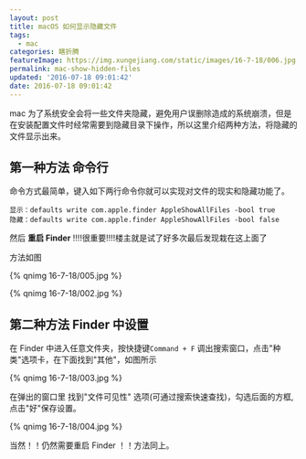 ```yaml
---
layout: post
title: macOS 如何显示隐藏文件
tags:
  - mac
categories: 瞎折腾
featureImage: https://img.xungejiang.com/static/images/16-7-18/006.jpg
permalink: mac-show-hidden-files
updated: '2016-07-18 09:01:42'
date: 2016-07-18 09:01:42
---
```


mac 为了系统安全会将一些文件夹隐藏，避免用户误删除造成的系统崩溃，但是在安装配置文件时经常需要到隐藏目录下操作，所以这里介绍两种方法，将隐藏的文件显示出来。

<!--more-->




## 第一种方法 命令行

命令方式最简单，键入如下两行命令你就可以实现对文件的现实和隐藏功能了。

```
显示：defaults write com.apple.finder AppleShowAllFiles -bool true
隐藏：defaults write com.apple.finder AppleShowAllFiles -bool false
```

然后 **重启 Finder** !!!!很重要!!!!楼主就是试了好多次最后发现栽在这上面了

方法如图

{% qnimg 16-7-18/005.jpg %}

{% qnimg 16-7-18/002.jpg %}

## 第二种方法 Finder 中设置

在 Finder 中进入任意文件夹，按快捷键`Command + F` 调出搜索窗口，点击"种类"选项卡，在下面找到"其他"，如图所示

{% qnimg 16-7-18/003.jpg %}

在弹出的窗口里 找到"文件可见性" 选项(可通过搜索快速查找)，勾选后面的方框,点击"好"保存设置。

{% qnimg 16-7-18/004.jpg %}

当然！！仍然需要重启 Finder ！！方法同上。
